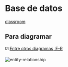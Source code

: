 # Base de datos

[classroom](https://classroom.google.com/c/NjA1NzIyNDc3MzUx?cjc=hugqvan)

## Para diagramar

☑️ [Entre otros diagramas, E-R](https://www.drawio.com/blog/move-diagrams-net)

![entity-relationship](https://github.com/webferrol/ddbb_sessions/assets/35032717/1b92ede6-ec40-43bb-891b-623e0a36502e)

